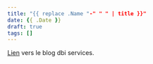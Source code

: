 ```yaml
---
title: "{{ replace .Name "-" " " | title }}"
date: {{ .Date }}
draft: true
tags: []
---
```


[Lien](https://www.dbi-services.com/blog/.../) vers le blog dbi services.